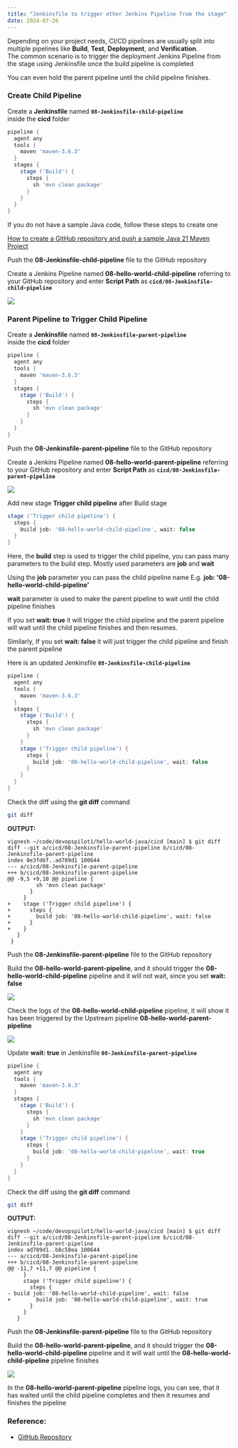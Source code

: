 ```yaml
---
title: "Jenkinsfile to trigger other Jenkins Pipeline from the stage"
date: 2024-07-26
---
```


Depending on your project needs, CI/CD pipelines are usually split into multiple pipelines like **Build**, **Test**, **Deployment**, and **Verification**.  
The common scenario is to trigger the deployment Jenkins Pipeline from the stage using Jenkinsfile once the build pipeline is completed

You can even hold the parent pipeline until the child pipeline finishes.

### Create Child Pipeline

Create a **Jenkinsfile** named **`08-Jenkinsfile-child-pipeline`** inside the **cicd** folder

```groovy
pipeline {
  agent any
  tools {
    maven 'maven-3.6.3' 
  }
  stages {
    stage ('Build') {
      steps {
        sh 'mvn clean package'
      }
    }
  }
}
```

If you do not have a sample Java code, follow these steps to create one

[How to create a GitHub repository and push a sample Java 21 Maven Project](https://devopspilot.com/maven/how-to-create-a-github-repository-and-push-a-sample-java-maven-project/)

Push the **08-Jenkinsfile-child-pipeline** file to the GitHub repository

Create a Jenkins Pipeline named **08-hello-world-child-pipeline** referring to your GitHub repository and enter **Script Path** as **`cicd/08-Jenkinsfile-child-pipeline`**

![](../../images/jenkins-hw-j-08-child-pipeline-1024x487.png)

### Parent Pipeline to Trigger Child Pipeline

Create a **Jenkinsfile** named **`08-Jenkinsfile-parent-pipeline`** inside the **cicd** folder

```groovy
pipeline {
  agent any
  tools {
    maven 'maven-3.6.3' 
  }
  stages {
    stage ('Build') {
      steps {
        sh 'mvn clean package'
      }
    }
  }
}
```

Push the **08-Jenkinsfile-parent-pipeline** file to the GitHub repository

Create a Jenkins Pipeline named **08-hello-world-parent-pipeline** referring to your GitHub repository and enter **Script Path** as **`cicd/08-Jenkinsfile-parent-pipeline`**

![](../../images/jenkins-hw-j-08-parent-pipeline-1024x376.png)

Add new stage **Trigger child pipeline** after Build stage

```groovy
stage ('Trigger child pipeline') {
  steps {
    build job: '08-hello-world-child-pipeline', wait: false
  }
}
```

Here, the **build** step is used to trigger the child pipeline, you can pass many parameters to the build step. Mostly used parameters are **job** and **wait**

Using the **job** parameter you can pass the child pipeline name E.g. **job: '08-hello-world-child-pipeline'**

**wait** parameter is used to make the parent pipeline to wait until the child pipeline finishes

If you set **wait: true** it will trigger the child pipeline and the parent pipeline will wait until the child pipeline finishes and then resumes.

Similarly, If you set **wait: false** it will just trigger the child pipeline and finish the parent pipeline

Here is an updated Jenkinsfile **`08-Jenkinsfile-child-pipeline`**

```groovy
pipeline {
  agent any
  tools {
    maven 'maven-3.6.3' 
  }
  stages {
    stage ('Build') {
      steps {
        sh 'mvn clean package'
      }
    }
    stage ('Trigger child pipeline') {
      steps {
        build job: '08-hello-world-child-pipeline', wait: false
      }
    }
  }
}
```

Check the diff using the **git diff** command

```bash
git diff
```

**OUTPUT:**

```
vignesh ~/code/devopspilot1/hello-world-java/cicd [main] $ git diff
diff --git a/cicd/08-Jenkinsfile-parent-pipeline b/cicd/08-Jenkinsfile-parent-pipeline
index 0e3fd6f..ad789d1 100644
--- a/cicd/08-Jenkinsfile-parent-pipeline
+++ b/cicd/08-Jenkinsfile-parent-pipeline
@@ -9,5 +9,10 @@ pipeline {
         sh 'mvn clean package'
       }
     }
+    stage ('Trigger child pipeline') {
+      steps {
+        build job: '08-hello-world-child-pipeline', wait: false
+      }
+    }
   }
 }
```

Push the **08-Jenkinsfile-parent-pipeline** file to the GitHub repository

Build the **08-hello-world-parent-pipeline**, and it should trigger the **08-hello-world-child-pipeline** pipeline and it will not wait, since you set **wait: false**

![](../../images/jenkins-hw-j-08-parent-build-1024x678.png)

Check the logs of the **08-hello-world-child-pipeline** pipeline, it will show it has been triggered by the Upstream pipeline **08-hello-world-parent-pipeline**

![](../../images/jenkins-hw-j-08-child-pipeline-triggered-1024x327.png)

Update **wait: true** in Jenkinsfile **`08-Jenkinsfile-parent-pipeline`**

```groovy
pipeline {
  agent any
  tools {
    maven 'maven-3.6.3' 
  }
  stages {
    stage ('Build') {
      steps {
        sh 'mvn clean package'
      }
    }
    stage ('Trigger child pipeline') {
      steps {
        build job: '08-hello-world-child-pipeline', wait: true
      }
    }
  }
}
```

Check the diff using the **git diff** command

```bash
git diff
```

**OUTPUT:**

```
vignesh ~/code/devopspilot1/hello-world-java/cicd [main] $ git diff
diff --git a/cicd/08-Jenkinsfile-parent-pipeline b/cicd/08-Jenkinsfile-parent-pipeline
index ad789d1..b8c58ea 100644
--- a/cicd/08-Jenkinsfile-parent-pipeline
+++ b/cicd/08-Jenkinsfile-parent-pipeline
@@ -11,7 +11,7 @@ pipeline {
     }
     stage ('Trigger child pipeline') {
       steps {
- build job: '08-hello-world-child-pipeline', wait: false
+        build job: '08-hello-world-child-pipeline', wait: true
       }
     }
   }
```

Push the **08-Jenkinsfile-parent-pipeline** file to the GitHub repository

Build the **08-hello-world-parent-pipeline**, and it should trigger the **08-hello-world-child-pipeline** pipeline and it will wait until the **08-hello-world-child-pipeline** pipeline finishes

![](../../images/jenkins-hw-j-08-parent-triggered-wait-1024x686.png)

In the **08-hello-world-parent-pipeline** pipeline logs, you can see, that it has waited until the child pipeline completes and then it resumes and finishes the pipeline

### Reference:

- [GitHub Repository](https://github.com/vigneshsweekaran/hello-world)

